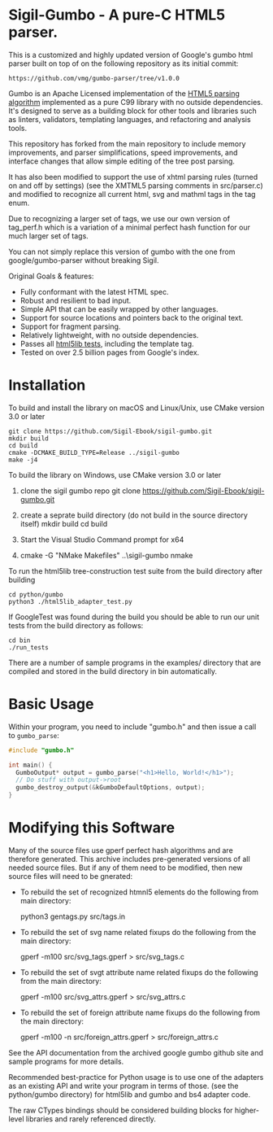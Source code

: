 Sigil-Gumbo - A pure-C HTML5 parser.
===================================

This is a customized and highly updated version of Google's gumbo html parser built
on top of on the following repository as its initial commit:

    https://github.com/vmg/gumbo-parser/tree/v1.0.0

Gumbo is an Apache Licensed implementation of the [HTML5 parsing algorithm][] implemented
as a pure C99 library with no outside dependencies.  It's designed to serve
as a building block for other tools and libraries such as linters,
validators, templating languages, and refactoring and analysis tools.

This repository has forked from the main repository to include memory improvements, and parser 
simplifications, speed improvements, and interface changes that allow simple editing of the tree
post parsing.

It has also been modified to support the use of xhtml parsing rules (turned on and off by settings)
(see the XMTML5 parsing comments in src/parser.c) and modified to recognize all current html, svg
and mathml tags in the tag enum.

Due to recognizing a larger set of tags, we use our own version of tag_perf.h which is a variation
of a minimal perfect hash function for our much larger set of tags.

You can not simply replace this version of gumbo with the one from google/gumbo-parser without breaking Sigil.

Original Goals & features:

* Fully conformant with the latest HTML spec.
* Robust and resilient to bad input.
* Simple API that can be easily wrapped by other languages.
* Support for source locations and pointers back to the original text.
* Support for fragment parsing.
* Relatively lightweight, with no outside dependencies.
* Passes all [html5lib tests][], including the template tag.
* Tested on over 2.5 billion pages from Google's index.


Installation
============

To build and install the library on macOS and Linux/Unix, use CMake version 3.0 or later

    git clone https://github.com/Sigil-Ebook/sigil-gumbo.git
    mkdir build
    cd build
    cmake -DCMAKE_BUILD_TYPE=Release ../sigil-gumbo
    make -j4


To build the library on Windows, use CMake version 3.0 or later

   1. clone the sigil gumbo repo
   git clone https://github.com/Sigil-Ebook/sigil-gumbo.git

   2. create a seprate build directory (do not build in the source directory itself)
   mkdir build
   cd build

   3. Start the Visual Studio Command prompt for x64

   4. cmake -G "NMake Makefiles" ..\sigil-gumbo
      nmake


To run the html5lib tree-construction test suite from the build directory
after building
    
    cd python/gumbo
    python3 ./html5lib_adapter_test.py



If GoogleTest was found during the build you should be able to run
our unit tests from the build directory as follows:

    cd bin
    ./run_tests
    

There are a number of sample programs in the examples/ directory that are
compiled and stored in the build directory in bin automatically.

Basic Usage
===========

Within your program, you need to include "gumbo.h" and then issue a call to
`gumbo_parse`:

```C
#include "gumbo.h"

int main() {
  GumboOutput* output = gumbo_parse("<h1>Hello, World!</h1>");
  // Do stuff with output->root
  gumbo_destroy_output(&kGumboDefaultOptions, output);
}
```


Modifying this Software
=======================

Many of the source files use gperf perfect hash algorithms and are
therefore generated.  This archive includes pre-generated versions of
all needed source files.  But if any of them need to be modified,
then new source files will need to be gnerated:

- To rebuild the set of recognized htmnl5 elements do the following
  from main directory:
    
    python3 gentags.py src/tags.in


- To rebuild the set of svg name related fixups do the following
  from the main directory:

    gperf -m100 src/svg_tags.gperf > src/svg_tags.c


- To rebuild the set of svgt attribute name related fixups do the
  following from the main directory:
    
    gperf -m100 src/svg_attrs.gperf > src/svg_attrs.c

    
- To rebuild the set of foreign attribute name fixups do the
  following from the main directory:

    gperf -m100 -n src/foreign_attrs.gperf > src/foreign_attrs.c 
     
 
    
See the API documentation from the archived google gumbo github site
and sample programs for more details.

Recommended best-practice for Python usage is to use one of the adapters
as an existing API and write your program in terms of those.
(see the python/gumbo directory) for html5lib and gumbo and bs4 adapter code.

The raw CTypes bindings should be considered building
blocks for higher-level libraries and rarely referenced directly.

[Archived Google Gumbo github site]: https://github.com/google/gumbo-parser
[HTML5 parsing algorithm]: http://www.whatwg.org/specs/web-apps/current-work/multipage/#auto-toc-12
[HTML5 spec]: http://www.whatwg.org/specs/web-apps/current-work/multipage/
[html5lib tests]: https://github.com/html5lib/html5lib-tests
[googletest]: https://code.google.com/p/googletest/
